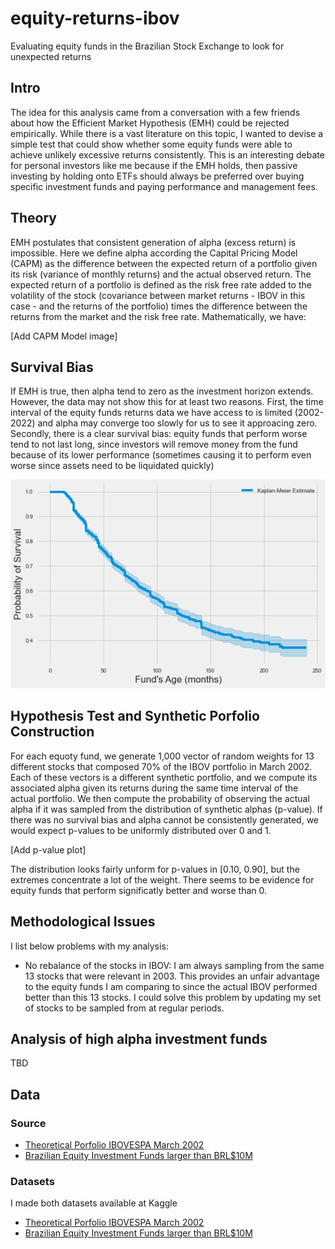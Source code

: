 # equity-returns-ibov
Evaluating equity funds in the Brazilian Stock Exchange to look for unexpected returns

## Intro

The idea for this analysis came from a conversation with a few friends about how the Efficient Market Hypothesis (EMH) could be rejected empirically. While there is a vast literature on this topic, I wanted to devise a simple test that could show whether some equity funds were able to achieve unlikely excessive returns consistently. This is an interesting debate for personal investors like me because if the EMH holds, then passive investing by holding onto ETFs should always be preferred over buying specific investment funds and paying performance and management fees. 

## Theory

EMH postulates that consistent generation of alpha (excess return) is impossible. Here we define alpha according the Capital Pricing Model (CAPM) as the difference between the expected return of a portfolio given its risk (variance of monthly returns) and the actual observed return. The expected return of a portfolio is defined as the risk free rate added to the volatility of the stock (covariance between market returns - IBOV in this case - and the returns of the portfolio) times the difference between the returns from the market and the risk free rate. Mathematically, we have:

[Add CAPM Model image]

## Survival Bias

If EMH is true, then alpha tend to zero as the investment horizon extends. However, the data may not show this for at least two reasons. First, the time interval of the equity funds returns data we have access to is limited (2002-2022) and alpha may converge too slowly for us to see it approacing zero. Secondly, there is a clear survival bias: equity funds that perform worse tend to not last long, since investors will remove money from the fund because of its lower performance (sometimes causing it to perform even worse since assets need to be liquidated quickly)

![survival](survival.png)

## Hypothesis Test and Synthetic Porfolio Construction

For each equoty fund, we generate 1,000 vector of random weights for 13 different stocks that composed 70% of the IBOV portfolio in March 2002. Each of these vectors is a different synthetic portfolio, and we compute its associated alpha given its returns during the same time interval of the actual portfolio. We then compute the probability of observing the actual alpha if it was sampled from the distribution of synthetic alphas (p-value). If there was no survival bias and alpha cannot be consistently generated, we would expect p-values to be uniformly distributed over 0 and 1.

[Add p-value plot]

The distribution looks fairly unform for p-values in [0.10, 0.90], but the extremes concentrate a lot of the weight. There seems to be evidence for equity funds that perform significatly better and worse than 0.

## Methodological Issues

I list below problems with my analysis:
- No rebalance of the stocks in IBOV: I am always sampling from the same 13 stocks that were relevant in 2003. This provides an unfair advantage to the equity funds I am comparing to since the actual IBOV performed better than this 13 stocks. I could solve this problem by updating my set of stocks to be sampled from at regular periods.


## Analysis of high alpha investment funds

TBD

## Data

### Source

- [Theoretical Porfolio IBOVESPA March 2002](https://www.estadao.com.br/economia/ibovespa-nova-carteira-teorica-para-maio-a-agosto/)
- [Brazilian Equity Investment Funds larger than BRL$10M](https://www.kaggle.com/datasets/matheusdias1996/brazilian-investment-funds)


### Datasets

I made both datasets available at Kaggle
- [Theoretical Porfolio IBOVESPA March 2002](https://www.kaggle.com/datasets/matheusdias1996/carteira-teorica-ibov-mar2002)
- [Brazilian Equity Investment Funds larger than BRL$10M](https://www.kaggle.com/datasets/matheusdias1996/brazilian-investment-funds)


